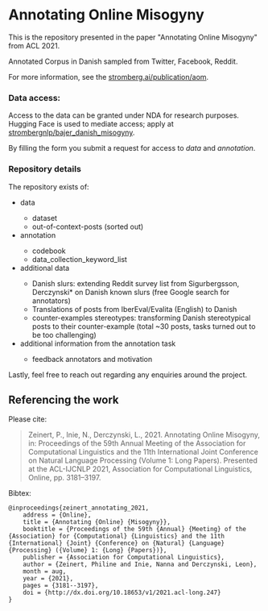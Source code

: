 # Annotating Online Misogyny

This is the repository presented in the paper "Annotating Online Misogyny" from ACL 2021.

Annotated Corpus in Danish sampled from Twitter, Facebook, Reddit.

For more information, see the [stromberg.ai/publication/aom](https://stromberg.ai/publication/aom/).


### Data access:

Access to the data can be granted under NDA for research purposes.
Hugging Face is used to mediate access; apply at [strombergnlp/bajer_danish_misogyny](https://huggingface.co/datasets/strombergnlp/bajer_danish_misogyny).

By filling the form you submit a request for access to *data* and *annotation*. 

### Repository details

The repository exists of:

<ul>
<li>data</li>
<ul>
<li>dataset</li>
<li>out-of-context-posts (sorted out)</li>
</ul>
<li>annotation</li>
<ul>
<li>codebook</li>
<li>data_collection_keyword_list</li>
</ul>
<li>additional data</li>
<ul>
<li>Danish slurs: extending Reddit survey list from Sigurbergsson, Derczynski* on Danish known slurs (free Google search for annotators) </li>
<li>Translations of posts from IberEval/Evalita (English) to Danish </li>
<li> counter-examples stereotypes: transforming Danish stereotypical posts to their counter-example (total ~30 posts, tasks turned out to be too challenging)</li>
</ul>
<li>additional information from the annotation task</li>
<ul>
<li>feedback annotators and motivation</li>
</ul>
</ul>


Lastly, feel free to reach out regarding any enquiries around the project.

## Referencing the work

Please cite: 

>  Zeinert, P., Inie, N., Derczynski, L., 2021. Annotating Online Misogyny, in: Proceedings of the 59th Annual Meeting of the Association for Computational Linguistics and the 11th International Joint Conference on Natural Language Processing (Volume 1: Long Papers). Presented at the ACL-IJCNLP 2021, Association for Computational Linguistics, Online, pp. 3181–3197.

Bibtex:

```
@inproceedings{zeinert_annotating_2021,
	address = {Online},
	title = {Annotating {Online} {Misogyny}},
	booktitle = {Proceedings of the 59th {Annual} {Meeting} of the {Association} for {Computational} {Linguistics} and the 11th {International} {Joint} {Conference} on {Natural} {Language} {Processing} ({Volume} 1: {Long} {Papers})},
	publisher = {Association for Computational Linguistics},
	author = {Zeinert, Philine and Inie, Nanna and Derczynski, Leon},
	month = aug,
	year = {2021},
	pages = {3181--3197},
	doi = {http://dx.doi.org/10.18653/v1/2021.acl-long.247}
}
```
